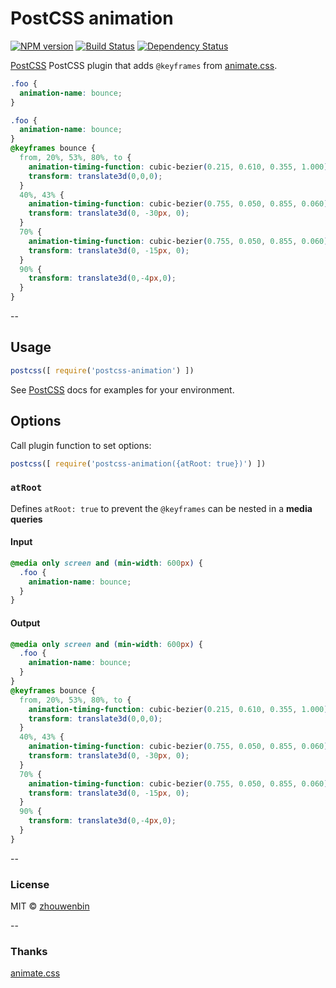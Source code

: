 # PostCSS animation
[![NPM version][npm-image]][npm-url] [![Build Status][travis-image]][travis-url] [![Dependency Status][daviddm-image]][daviddm-url]

[PostCSS][PostCSS] PostCSS plugin that adds `@keyframes` from [animate.css](https://github.com/daneden/animate.css).

```css
.foo {
  animation-name: bounce;
}
```

```css
.foo {
  animation-name: bounce;
}
@keyframes bounce {
  from, 20%, 53%, 80%, to {
    animation-timing-function: cubic-bezier(0.215, 0.610, 0.355, 1.000);
    transform: translate3d(0,0,0);
  }
  40%, 43% {
    animation-timing-function: cubic-bezier(0.755, 0.050, 0.855, 0.060);
    transform: translate3d(0, -30px, 0);
  }
  70% {
    animation-timing-function: cubic-bezier(0.755, 0.050, 0.855, 0.060);
    transform: translate3d(0, -15px, 0);
  }
  90% {
    transform: translate3d(0,-4px,0);
  }
}
```

--

## Usage

```js
postcss([ require('postcss-animation') ])
```

See [PostCSS][PostCSS] docs for examples for your environment.

## Options

Call plugin function to set options:

```js
postcss([ require('postcss-animation({atRoot: true})') ])
```

### `atRoot`

Defines `atRoot: true` to prevent the `@keyframes` can be nested in a ​**media queries**

#### Input
```css
@media only screen and (min-width: 600px) {
  .foo {
    animation-name: bounce;
  }
}
```

#### Output
```css
@media only screen and (min-width: 600px) {
  .foo {
    animation-name: bounce;
  }
}
@keyframes bounce {
  from, 20%, 53%, 80%, to {
    animation-timing-function: cubic-bezier(0.215, 0.610, 0.355, 1.000);
    transform: translate3d(0,0,0);
  }
  40%, 43% {
    animation-timing-function: cubic-bezier(0.755, 0.050, 0.855, 0.060);
    transform: translate3d(0, -30px, 0);
  }
  70% {
    animation-timing-function: cubic-bezier(0.755, 0.050, 0.855, 0.060);
    transform: translate3d(0, -15px, 0);
  }
  90% {
    transform: translate3d(0,-4px,0);
  }
}
```

--

### License

MIT © [zhouwenbin](http://zhouwenbin.com)

--

### Thanks

[animate.css](https://github.com/daneden/animate.css)

[npm-image]: https://badge.fury.io/js/postcss-animation.svg
[npm-url]: https://npmjs.org/package/postcss-animation
[travis-image]: https://travis-ci.org/zhouwenbin/postcss-animation.svg?branch=master
[travis-url]: https://travis-ci.org/zhouwenbin/postcss-animation
[daviddm-image]: https://david-dm.org/zhouwenbin/postcss-animation.svg?theme=shields.io
[daviddm-url]: https://david-dm.org/zhouwenbin/postcss-animation
[PostCSS]: https://github.com/postcss/postcss
